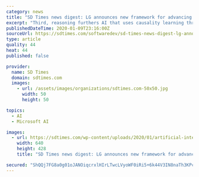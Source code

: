 ```yaml
---
category: news
title: "SD Times news digest: LG announces new framework for advancing AI technology, Google Project Zero’s new disclosure policy"
excerpt: "Third, reasoning furthers AI that uses causality learning through collective intelligence throughout the ... TimeXtender announces new Discovery Hub TimeXtender announced a new Discovery Hub that supports Azure Synapse analytics and SQL Server 2019. Azure Synapse Analytics unites enterprise data warehousing with Big Data Analytics and allows ..."
publishedDateTime: 2020-01-09T23:16:00Z
sourceUrl: https://sdtimes.com/softwaredev/sd-times-news-digest-lg-announces-new-framework-for-advancing-ai-technology-google-project-zeros-new-disclosure-policy-for-2020-and-avepoint-raises-200-million/
type: article
quality: 44
heat: 44
published: false

provider:
  name: SD Times
  domain: sdtimes.com
  images:
    - url: /assets/images/organizations/sdtimes.com-50x50.jpg
      width: 50
      height: 50

topics:
  - AI
  - Microsoft AI

images:
  - url: https://sdtimes.com/wp-content/uploads/2020/01/artificial-intelligence-2167835_640.jpg
    width: 640
    height: 428
    title: "SD Times news digest: LG announces new framework for advancing AI technology, Google Project Zero’s new disclosure policy"

secured: "ShQQj7FG8a0g01oJANOiqcrxlHIrLTwcLVyoWF0iRi5+6k44V3IN8naTh3KPc1IY13MDDMHHN9LIA/MG5sVdK9qgkoXyOCuqCDPmVkiz4HREwwZWcXbrXDdzilZNrcTtTRoBTQ42tifMjjAdqBGlLyNAhW9edxaRuezLjufwHhP9okFitI0sJZ31QoM5P4B4dEFB4L9ft/L3R1T9JVzL7gbTbR4OazKQcFadOyB1DfF48UlX9frPpRNbNAzfHRVEw+Bkrodl3hKNY3rM66KVhA==;qYKEHIij1nj4Vfd/E6ABiw=="
---
```


